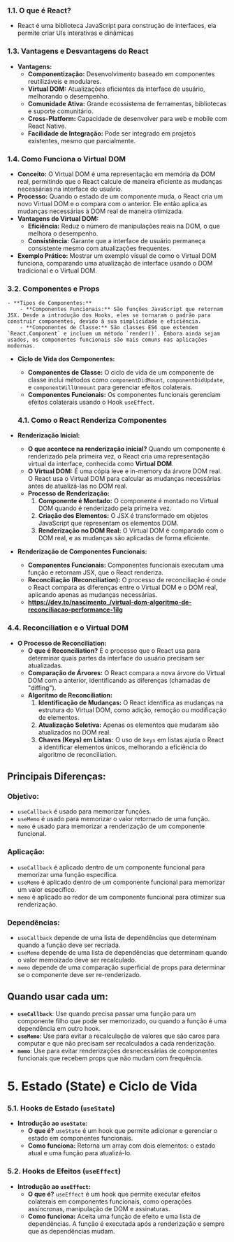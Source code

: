 ### **1.1. O que é React?**

- React é uma biblioteca JavaScript para construção de interfaces, ela permite criar UIs interativas e dinâmicas

### **1.3. Vantagens e Desvantagens do React**

- **Vantagens:**
  - **Componentização:** Desenvolvimento baseado em componentes reutilizáveis e modulares.
  - **Virtual DOM:** Atualizações eficientes da interface de usuário, melhorando o desempenho.
  - **Comunidade Ativa:** Grande ecossistema de ferramentas, bibliotecas e suporte comunitário.
  - **Cross-Platform:** Capacidade de desenvolver para web e mobile com React Native.
  - **Facilidade de Integração:** Pode ser integrado em projetos existentes, mesmo que parcialmente.

### **1.4. Como Funciona o Virtual DOM**

- **Conceito:** O Virtual DOM é uma representação em memória da DOM real, permitindo que o React calcule de maneira eficiente as mudanças necessárias na interface do usuário.
- **Processo:** Quando o estado de um componente muda, o React cria um novo Virtual DOM e o compara com o anterior. Ele então aplica as mudanças necessárias à DOM real de maneira otimizada.
- **Vantagens do Virtual DOM:**
  - **Eficiência:** Reduz o número de manipulações reais na DOM, o que melhora o desempenho.
  - **Consistência:** Garante que a interface de usuário permaneça consistente mesmo com atualizações frequentes.
- **Exemplo Prático:** Mostrar um exemplo visual de como o Virtual DOM funciona, comparando uma atualização de interface usando o DOM tradicional e o Virtual DOM.

### **3.2. Componentes e Props**

    - **Tipos de Componentes:**
        - **Componentes Funcionais:** São funções JavaScript que retornam JSX. Desde a introdução dos Hooks, eles se tornaram o padrão para construir componentes, devido à sua simplicidade e eficiência.
        - **Componentes de Classe:** São classes ES6 que estendem `React.Component` e incluem um método `render()`. Embora ainda sejam usados, os componentes funcionais são mais comuns nas aplicações modernas.

- **Ciclo de Vida dos Componentes:**

  - **Componentes de Classe:** O ciclo de vida de um componente de classe inclui métodos como `componentDidMount`, `componentDidUpdate`, e `componentWillUnmount` para gerenciar efeitos colaterais.
  - **Componentes Funcionais:** Os componentes funcionais gerenciam efeitos colaterais usando o Hook `useEffect`.

  ### **4.1. Como o React Renderiza Componentes**

- **Renderização Inicial:**
  - **O que acontece na renderização inicial?** Quando um componente é renderizado pela primeira vez, o React cria uma representação virtual da interface, conhecida como **Virtual DOM**.
  - **O Virtual DOM:** É uma cópia leve e in-memory da árvore DOM real. O React usa o Virtual DOM para calcular as mudanças necessárias antes de atualizá-las no DOM real.
  - **Processo de Renderização:**
    1. **Componente é Montado:** O componente é montado no Virtual DOM quando é renderizado pela primeira vez.
    2. **Criação dos Elementos:** O JSX é transformado em objetos JavaScript que representam os elementos DOM.
    3. **Renderização no DOM Real:** O Virtual DOM é comparado com o DOM real, e as mudanças são aplicadas de forma eficiente.
- **Renderização de Componentes Funcionais:**
  - **Componentes Funcionais:** Componentes funcionais executam uma função e retornam JSX, que o React renderiza.
  - **Reconciliação (Reconciliation):** O processo de reconciliação é onde o React compara as diferenças entre o Virtual DOM e o DOM real, aplicando apenas as mudanças necessárias.
  - **https://dev.to/nascimento_/virtual-dom-algoritmo-de-reconciliacao-performance-1ilg**

### **4.4. Reconciliation e o Virtual DOM**

- **O Processo de Reconciliation:**
  - **O que é Reconciliation?** É o processo que o React usa para determinar quais partes da interface do usuário precisam ser atualizadas.
  - **Comparação de Árvores:** O React compara a nova árvore do Virtual DOM com a anterior, identificando as diferenças (chamadas de "diffing").
  - **Algoritmo de Reconciliation:**
    1. **Identificação de Mudanças:** O React identifica as mudanças na estrutura do Virtual DOM, como adição, remoção ou modificação de elementos.
    2. **Atualização Seletiva:** Apenas os elementos que mudaram são atualizados no DOM real.
    3. **Chaves (Keys) em Listas:** O uso de `keys` em listas ajuda o React a identificar elementos únicos, melhorando a eficiência do algoritmo de reconciliation.

## Principais Diferenças:

### Objetivo:

- `useCallback` é usado para memorizar funções.
- `useMemo` é usado para memorizar o valor retornado de uma função.
- `memo` é usado para memorizar a renderização de um componente funcional.

### Aplicação:

- `useCallback` é aplicado dentro de um componente funcional para memorizar uma função específica.
- `useMemo` é aplicado dentro de um componente funcional para memorizar um valor específico.
- `memo` é aplicado ao redor de um componente funcional para otimizar sua renderização.

### Dependências:

- `useCallback` depende de uma lista de dependências que determinam quando a função deve ser recriada.
- `useMemo` depende de uma lista de dependências que determinam quando o valor memoizado deve ser recalculado.
- `memo` depende de uma comparação superficial de props para determinar se o componente deve ser re-renderizado.

## Quando usar cada um:

- **`useCallback`**: Use quando precisa passar uma função para um componente filho que pode ser memorizado, ou quando a função é uma dependência em outro hook.
- **`useMemo`**: Use para evitar a recalculação de valores que são caros para computar e que não precisam ser recalculados a cada renderização.
- **`memo`**: Use para evitar renderizações desnecessárias de componentes funcionais que recebem props que não mudam com frequência.

# 5. Estado (State) e Ciclo de Vida

### **5.1. Hooks de Estado (`useState`)**

- **Introdução ao `useState`:**
  - **O que é?** `useState` é um hook que permite adicionar e gerenciar o estado em componentes funcionais.
  - **Como funciona:** Retorna um array com dois elementos: o estado atual e uma função para atualizá-lo.

### **5.2. Hooks de Efeitos (`useEffect`)**

- **Introdução ao `useEffect`:**
  - **O que é?** `useEffect` é um hook que permite executar efeitos colaterais em componentes funcionais, como operações assíncronas, manipulação de DOM e assinaturas.
  - **Como funciona:** Aceita uma função de efeito e uma lista de dependências. A função é executada após a renderização e sempre que as dependências mudam.
